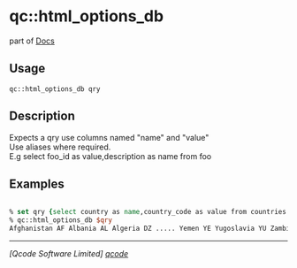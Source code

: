 qc::html_options_db
===================

part of [Docs](../index.md)

Usage
-----
`qc::html_options_db qry`

Description
-----------
Expects a qry use columns named "name" and "value"<br/>Use aliases where required.<br/>E.g select foo_id as value,description as name from foo

Examples
--------
```tcl

% set qry {select country as name,country_code as value from countries order by country}
% qc::html_options_db $qry
Afghanistan AF Albania AL Algeria DZ ..... Yemen YE Yugoslavia YU Zambia ZM Zimbabwe ZW

```

----------------------------------
*[Qcode Software Limited] [qcode]*

[qcode]: http://www.qcode.co.uk "Qcode Software"